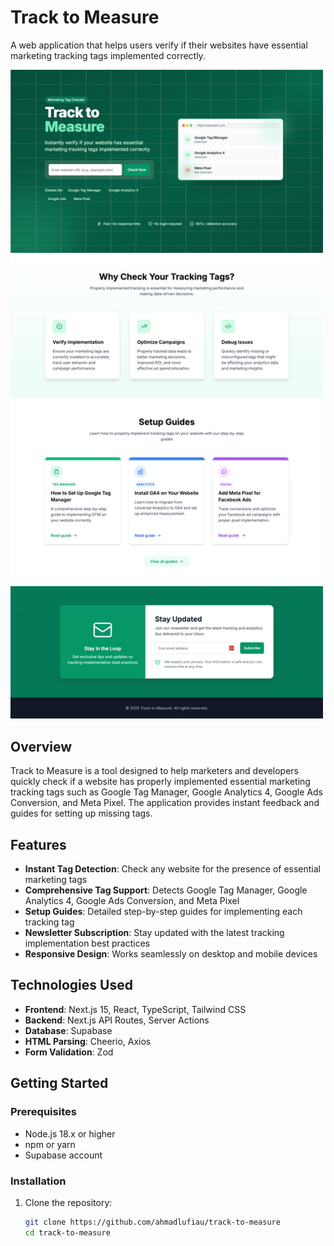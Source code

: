 # Track to Measure

A web application that helps users verify if their websites have essential marketing tracking tags implemented correctly.

<img src="screenshot.png" alt="Track to Measure Screenshot" style="width:500px;"/>

## Overview

Track to Measure is a tool designed to help marketers and developers quickly check if a website has properly implemented essential marketing tracking tags such as Google Tag Manager, Google Analytics 4, Google Ads Conversion, and Meta Pixel. The application provides instant feedback and guides for setting up missing tags.

## Features

- **Instant Tag Detection**: Check any website for the presence of essential marketing tags
- **Comprehensive Tag Support**: Detects Google Tag Manager, Google Analytics 4, Google Ads Conversion, and Meta Pixel
- **Setup Guides**: Detailed step-by-step guides for implementing each tracking tag
- **Newsletter Subscription**: Stay updated with the latest tracking implementation best practices
- **Responsive Design**: Works seamlessly on desktop and mobile devices

## Technologies Used

- **Frontend**: Next.js 15, React, TypeScript, Tailwind CSS
- **Backend**: Next.js API Routes, Server Actions
- **Database**: Supabase
- **HTML Parsing**: Cheerio, Axios
- **Form Validation**: Zod

## Getting Started

### Prerequisites

- Node.js 18.x or higher
- npm or yarn
- Supabase account

### Installation

1. Clone the repository:
   ```bash
   git clone https://github.com/ahmadlufiau/track-to-measure
   cd track-to-measure